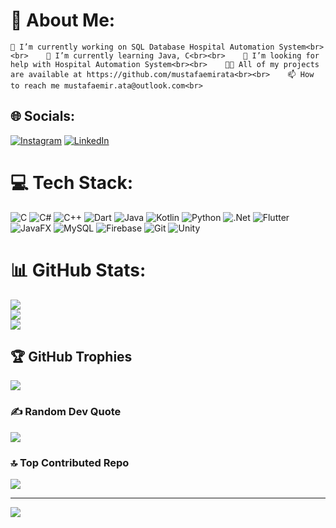 # 💫 About Me:
    🔭 I’m currently working on SQL Database Hospital Automation System<br><br>    🌱 I’m currently learning Java, C<br><br>    🤝 I’m looking for help with Hospital Automation System<br><br>    👨‍💻 All of my projects are available at https://github.com/mustafaemirata<br><br>    📫 How to reach me mustafaemir.ata@outlook.com<br>


## 🌐 Socials:
[![Instagram](https://img.shields.io/badge/Instagram-%23E4405F.svg?logo=Instagram&logoColor=white)](https://instagram.com/mustafaemirata) [![LinkedIn](https://img.shields.io/badge/LinkedIn-%230077B5.svg?logo=LinkedIn&logoColor=white)](https://www.linkedin.com/in/mustafa-emir-ata-b956aa28b/)


# 💻 Tech Stack:
![C](https://img.shields.io/badge/c-%2300599C.svg?style=for-the-badge&logo=c&logoColor=white) ![C#](https://img.shields.io/badge/c%23-%23239120.svg?style=for-the-badge&logo=csharp&logoColor=white) ![C++](https://img.shields.io/badge/c++-%2300599C.svg?style=for-the-badge&logo=c%2B%2B&logoColor=white) ![Dart](https://img.shields.io/badge/dart-%230175C2.svg?style=for-the-badge&logo=dart&logoColor=white) ![Java](https://img.shields.io/badge/java-%23ED8B00.svg?style=for-the-badge&logo=openjdk&logoColor=white) ![Kotlin](https://img.shields.io/badge/kotlin-%237F52FF.svg?style=for-the-badge&logo=kotlin&logoColor=white) ![Python](https://img.shields.io/badge/python-3670A0?style=for-the-badge&logo=python&logoColor=ffdd54) ![.Net](https://img.shields.io/badge/.NET-5C2D91?style=for-the-badge&logo=.net&logoColor=white) ![Flutter](https://img.shields.io/badge/Flutter-%2302569B.svg?style=for-the-badge&logo=Flutter&logoColor=white) ![JavaFX](https://img.shields.io/badge/javafx-%23FF0000.svg?style=for-the-badge&logo=javafx&logoColor=white) ![MySQL](https://img.shields.io/badge/mysql-4479A1.svg?style=for-the-badge&logo=mysql&logoColor=white) ![Firebase](https://img.shields.io/badge/firebase-a08021?style=for-the-badge&logo=firebase&logoColor=ffcd34) ![Git](https://img.shields.io/badge/git-%23F05033.svg?style=for-the-badge&logo=git&logoColor=white) ![Unity](https://img.shields.io/badge/unity-%23000000.svg?style=for-the-badge&logo=unity&logoColor=white)
# 📊 GitHub Stats:
![](https://github-readme-stats.vercel.app/api?username=mustafaemirata&theme=dracula&hide_border=false&include_all_commits=true&count_private=true)<br/>
![](https://github-readme-streak-stats.herokuapp.com/?user=mustafaemirata&theme=dracula&hide_border=false)<br/>
![](https://github-readme-stats.vercel.app/api/top-langs/?username=mustafaemirata&theme=dracula&hide_border=false&include_all_commits=true&count_private=true&layout=compact)

## 🏆 GitHub Trophies
![](https://github-profile-trophy.vercel.app/?username=mustafaemirata&theme=dracula&no-frame=false&no-bg=false&margin-w=4)

### ✍️ Random Dev Quote
![](https://quotes-github-readme.vercel.app/api?type=horizontal&theme=radical)

### 🔝 Top Contributed Repo
![](https://github-contributor-stats.vercel.app/api?username=mustafaemirata&limit=5&theme=dark&combine_all_yearly_contributions=true)

---
[![](https://visitcount.itsvg.in/api?id=mustafaemirata&icon=3&color=0)](https://visitcount.itsvg.in)



<!-- Proudly created with GPRM ( https://gprm.itsvg.in ) -->
